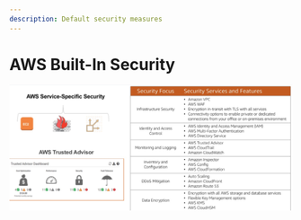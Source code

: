 ```yaml
---
description: Default security measures
---
```


# AWS Built-In Security

![](../.gitbook/assets/screen-shot-2019-11-18-at-6.19.16-pm.png)

